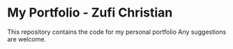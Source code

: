 # My Portfolio - Zufi Christian
This repository contains the code for my personal portfolio 
Any suggestions are welcome.
